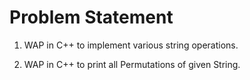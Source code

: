 # Problem Statement

1. WAP in C++ to implement various string operations.

2. WAP in C++ to print all Permutations of given String.
